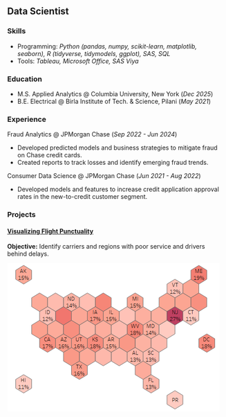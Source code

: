 ## Data Scientist

### Skills
- Programming: *Python (pandas, numpy, scikit-learn, matplotlib, seaborn), R (tidyverse, tidymodels, ggplot), SAS, SQL*
- Tools: *Tableau, Microsoft Office, SAS Viya*

### Education
- M.S. Applied Analytics @ Columbia University, New York (_Dec 2025_)
- B.E. Electrical @ Birla Institute of Tech. & Science, Pilani (_May 2021_)

### Experience

Fraud Analytics @ JPMorgan Chase (_Sep 2022 - Jun 2024_)
- Developed predicted models and business strategies to mitigate fraud on Chase credit cards. 
- Created reports to track losses and identify emerging fraud trends.

Consumer Data Science @ JPMorgan Chase (_Jun 2021 - Aug 2022_)
- Developed models and features to increase credit application approval rates in the new-to-credit customer segment.

### Projects
#### [Visualizing Flight Punctuality](https://ashishmathew98.github.io/AirlineDelays/)
**Objective:** Identify carriers and regions with poor service and drivers behind delays.

![alt text](./assets/images/us_hex_map.png)
